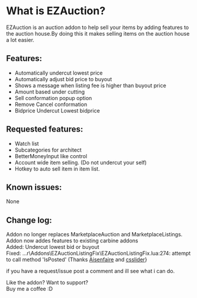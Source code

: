 <h1><strong>What is EZAuction?</strong></h1>
<p>EZAuction is an auction addon to help sell your items by adding features to the auction house.By doing this it makes selling items on the auction house a lot easier.</p>
<h2><strong>Features:</strong></h2>
<ul>
<li>Automatically undercut lowest price</li>
<li>Automatically adjust bid price to buyout</li>
<li>Shows a message when listing fee is higher than buyout price</li>
<li>Amount based under cutting</li>
<li>Sell conformation popup option</li>
<li>Remove Cancel conformation</li>
<li>Bidprice Undercut Lowest bidprice</li>
</ul>
<h2><strong>Requested features:</strong></h2>
<ul>
<li>Watch list</li>
<li>Subcategories for architect</li>
<li>BetterMoneyInput like control</li>
<li>Account wide item selling. (Do not undercut your self)</li>
<li>Hotkey to auto sell item in item list.</li>
</ul>
<h2><strong>Known issues:</strong></h2>
<p>None</p>
<h2><strong>Change log:</strong></h2>
<p>Addon no longer replaces MarketplaceAuction and MarketplaceListings.<br />
Addon now addes features to existing carbine addons<br />
Added: Undercut lowest bid or buyout<br />Fixed: ...r\Addons\EZAuctionListingFix\EZAuctionListingFix.lua:274: attempt to call method 'IsPosted' (Thanks <a href="http://www.curse.com/users/Aisenfaire">Aisenfaire</a> and <a href="http://www.curse.com/users/csslider">csslider</a>}</p>
<p><span>if you have a request/issue post a comment and ill see what i can do.</span></p>
<p>Like the addon? Want to support?<br />Buy me a coffee :D</p>